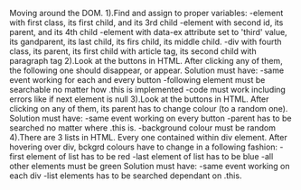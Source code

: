 Moving around the DOM.
1).Find and  assign to proper variables:
-element with first class, its first child, and its 3rd child
-element with second id, its parent, and its 4th child
-element with data-ex attribute set to 'third' value, its gandparent, its last child, its firs child, its middle child.
-div with fourth class, its parent, its first child with article tag, its second child with paragraph tag
2).Look at the buttons in HTML. After clicking any of them, the following one should disappear, or appear.
Solution must have:
-same event working for each and every button
-following element must be searchable no matter how .this is implemented
-code must work including errors like if next element is null
3).Look at the buttons in HTML. After clicking on any of them, its parent has to change colour (to a random one).
Solution must have:
-same event working on every button
-parent has to be searched no matter where .this is.
-background colour must be random
4).There are 3 lists in HTML. Every one contained within div element. After hovering over div, bckgrd colours have to change in a following fashion:
-first element of list has to be red
-last element of list has to be blue
-all other elements must be green
Solution must have:
-same event working on each div
-list elements has to be searched dependant on .this.